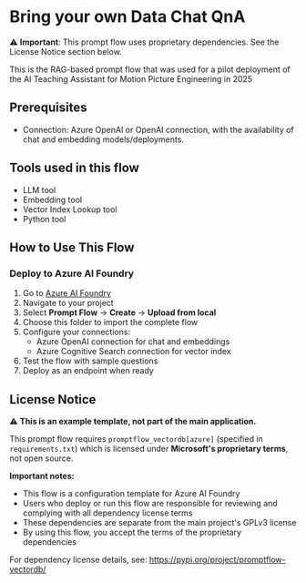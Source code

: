 # Bring your own Data Chat QnA

⚠️ **Important**: This prompt flow uses proprietary dependencies. See the License Notice section below.

This is the RAG-based prompt flow that was used for a pilot deployment of the AI Teaching Assistant for Motion Picture Engineering in 2025


## Prerequisites

- Connection: Azure OpenAI or OpenAI connection, with the availability of chat and embedding models/deployments.

## Tools used in this flow

* LLM tool
* Embedding tool
* Vector Index Lookup tool
* Python tool

## How to Use This Flow

### Deploy to Azure AI Foundry

1. Go to [Azure AI Foundry](https://ai.azure.com/)
2. Navigate to your project
3. Select **Prompt Flow** → **Create** → **Upload from local**
4. Choose this folder to import the complete flow
5. Configure your connections:
   - Azure OpenAI connection for chat and embeddings
   - Azure Cognitive Search connection for vector index
6. Test the flow with sample questions
7. Deploy as an endpoint when ready

## License Notice

⚠️ **This is an example template, not part of the main application.**

This prompt flow requires `promptflow_vectordb[azure]` (specified in `requirements.txt`) which is licensed under **Microsoft's proprietary terms**, not open source.

**Important notes:**
- This flow is a configuration template for Azure AI Foundry
- Users who deploy or run this flow are responsible for reviewing and complying with all dependency license terms
- These dependencies are separate from the main project's GPLv3 license
- By using this flow, you accept the terms of the proprietary dependencies

For dependency license details, see: https://pypi.org/project/promptflow-vectordb/
